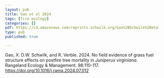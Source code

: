```yaml
---
layout: pub
title: Gao et al 2024
tags: [fire ecology]
categories: []
pdf: https://s3.amazonaws.com/reprints.schwilk.org/Gao%2BSchwilk%2Betal-2024_grass_fuel_tree_mortality.pdf
type: pub
published: true

---
```


Gao, X. D.W. Schwilk, and R. Verble. 2024. No field evidence of grass fuel structure effects on postfire tree mortality in *Juniperus virginiana*. Rangeland Ecology & Management. 98:110-117. https://doi.org/10.1016/j.rama.2024.07.012
